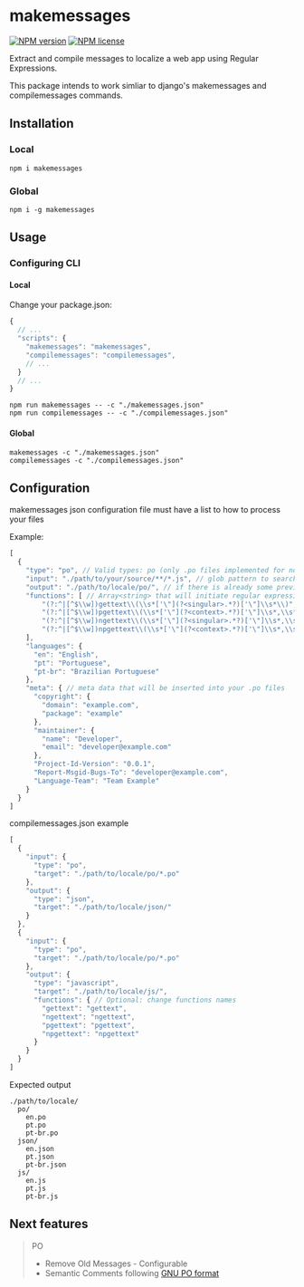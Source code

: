 # makemessages

[![NPM version][npm-verision-img]][npm-url]
[![NPM license][npm-license-img]][npm-url]

Extract and compile messages to localize a web app using Regular Expressions.

This package intends to work simliar to django's makemessages and compilemessages commands.

## Installation

### Local
```
npm i makemessages
```

### Global
```
npm i -g makemessages
```

## Usage
### Configuring CLI
#### Local
Change your package.json:
```javascript
{
  // ...
  "scripts": {
    "makemessages": "makemessages",
    "compilemessages": "compilemessages",
    // ...
  }
  // ...
}
```
```
npm run makemessages -- -c "./makemessages.json"
npm run compilemessages -- -c "./compilemessages.json"
```
#### Global
```
makemessages -c "./makemessages.json"
compilemessages -c "./compilemessages.json"
```

## Configuration
makemessages json configuration file must have a list to how to process your files

Example:
```javascript
[
  {
    "type": "po", // Valid types: po (only .po files implemented for now)
    "input": "./path/to/your/source/**/*.js", // glob pattern to search your files
    "output": "./path/to/locale/po/", // if there is already some previous file in this folder, next result will be a merge between existing messages and new found ones
    "functions": [ // Array<string> that will initiate regular expression objects to look for your messages
        "(?:^|[^$\\w])gettext\\(\\s*['\"](?<singular>.*?)['\"]\\s*\\)",
        "(?:^|[^$\\w])pgettext\\(\\s*['\"](?<context>.*?)['\"]\\s*,\\s*['\"](?<singular>.*?)['\"]\\s*\\)",
        "(?:^|[^$\\w])ngettext\\(\\s*['\"](?<singular>.*?)['\"]\\s*,\\s*['\"](?<plural>.*?)['\"]\\s*,\\s*(?<number>\\d*)\\s*\\)",
        "(?:^|[^$\\w])npgettext\\(\\s*['\"](?<context>.*?)['\"]\\s*,\\s*['\"](?<singular>.*?)['\"]\\s*,\\s*['\"](?<plural>.*?)['\"]\\s*,\\s*(?<number>\\d*)\\s*\\)"
    ],
    "languages": {
      "en": "English",
      "pt": "Portuguese",
      "pt-br": "Brazilian Portuguese"
    },
    "meta": { // meta data that will be inserted into your .po files
      "copyright": {
        "domain": "example.com",
        "package": "example"
      },
      "maintainer": {
        "name": "Developer",
        "email": "developer@example.com"
      },
      "Project-Id-Version": "0.0.1",
      "Report-Msgid-Bugs-To": "developer@example.com",
      "Language-Team": "Team Example"
    }
  }
]
```

compilemessages.json example
```javascript
[
  {
    "input": {
      "type": "po",
      "target": "./path/to/locale/po/*.po" 
    },
    "output": {
      "type": "json",
      "target": "./path/to/locale/json/"
    }
  },
  {
    "input": {
      "type": "po",
      "target": "./path/to/locale/po/*.po" 
    },
    "output": {
      "type": "javascript",
      "target": "./path/to/locale/js/",
      "functions": { // Optional: change functions names
        "gettext": "gettext",
        "ngettext": "ngettext",
        "pgettext": "pgettext",
        "npgettext": "npgettext"
      }
    }
  }
]
```
Expected output
```
./path/to/locale/
  po/
    en.po
    pt.po
    pt-br.po
  json/
    en.json
    pt.json
    pt-br.json
  js/
    en.js
    pt.js
    pt-br.js
```

## Next features
> PO
> * Remove Old Messages - Configurable
> * Semantic Comments following [GNU PO format][gnu-po-format] 

<!-- badges -->
[npm-url]: https://www.npmjs.com/package/makemessages
[npm-verision-img]: https://img.shields.io/npm/v/makemessages.svg
[npm-license-img]: https://img.shields.io/npm/l/makemessages.svg

<!-- Reference -->
[gnu-po-format]: https://www.gnu.org/software/gettext/manual/html_node/PO-Files.html